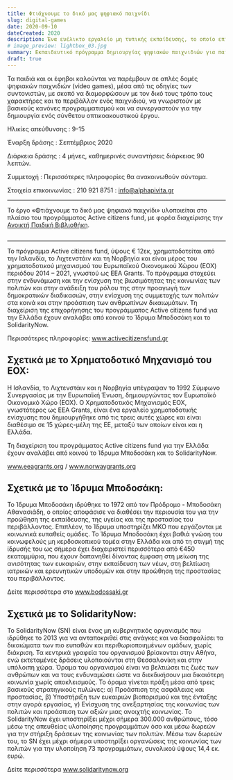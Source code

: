 ```yaml
---
title: Φτιάχνουμε το δικό μας ψηφιακό παιχνίδι
slug: digital-games
date: 2020-09-10
dateCreated: 2020
description: Ένα ευέλικτο εργαλείο μη τυπικής εκπαίδευσης, το οποίο επιτρέπει την υλοποίηση διαπολιτισμικών και διαδραστικών προγραμμάτων.
# image_preview: lightbox_03.jpg
summary: Εκπαιδευτικό πρόγραμμα δημιουργίας ψηφιακών παιχνιδιών για παιδιά και εφήβους.
draft: true
---
```


Τα παιδιά και οι έφηβοι καλούνται να παρέμβουν σε απλές δομές ψηφιακών παιχνιδιών (video games), μέσα από τις οδηγίες των συντονιστών, με σκοπό να διαμορφώσουν με τον δικό τους τρόπο τους χαρακτήρες και το περιβάλλον ενός παιχνιδιού, να γνωριστούν με βασικούς κανόνες προγραμματισμού και να συνεργαστούν για την δημιουργία ενός σύνθετου οπτικοακουστικού έργου.

Ηλικίες απεύθυνσης
: 9-15

Έναρξη δράσης
: Σεπτέμβριος 2020
 
Διάρκεια δράσης
: 4 μήνες, καθημερινές συναντήσεις διάρκειας 90 λεπτών.

Συμμετοχή
: Περισσότερες πληροφορίες θα ανακοινωθούν σύντομα.

Στοιχεία επικοινωνίας
: 210 921 8751
: info@alphapivita.gr

<!-- {{< gallery >}}
    {{< figure src="./lightbox_02.jpg" >}}
    {{< figure src="./lightbox_04.jpg" >}}
    {{< figure src="./lightbox_03.jpg" >}}
    {{< figure src="./lightbox_01.jpg" >}}
{{< /gallery >}} -->

* * *

Το έργο «Φτιάχνουμε το δικό μας ψηφιακό παιχνίδι» υλοποιείται στο πλαίσιο του προγράμματος Active citizens fund, με φορέα διαχείρισης την [Ανοικτή Παιδική Βιβλιοθήκη](https://www.alphapivita.gr/).<!--  και εταίρους (αν υπάρχουν, ονομασία εταίρων). -->

<img src="../../assets/ACF_compo_Hor_GR.jpg" alt="">

* * *

Το πρόγραμμα Active citizens fund, ύψους € 12εκ, χρηματοδοτείται από την Ισλανδία, το Λιχτενστάιν και τη Νορβηγία και είναι μέρος του χρηματοδοτικού μηχανισμού του Ευρωπαϊκού Οικονομικού Χώρου (ΕΟΧ) περιόδου 2014 – 2021, γνωστού ως EEA Grants. Το πρόγραμμα στοχεύει στην ενδυνάμωση και την ενίσχυση
της βιωσιμότητας της κοινωνίας των πολιτών και στην ανάδειξη του ρόλου της στην προαγωγή των δημοκρατικών διαδικασιών, στην ενίσχυση της συμμετοχής των πολιτών στα κοινά και στην προάσπιση των ανθρωπίνων δικαιωμάτων. Τη διαχείριση της επιχορήγησης του προγράμματος Active citizens fund για την
Ελλάδα έχουν αναλάβει από κοινού το Ίδρυμα Μποδοσάκη και το SolidarityNow.

Περισσότερες πληροφορίες: www.activecitizensfund.gr

## Σχετικά με το Χρηματοδοτικό Μηχανισμό του ΕΟΧ:

Η Ισλανδία, το Λιχτενστάιν και η Νορβηγία υπέγραψαν το 1992 Σύμφωνο Συνεργασίας με την Ευρωπαϊκή Ένωση, δημιουργώντας τον Ευρωπαϊκό Οικονομικό Χώρο (ΕΟΧ). Ο Χρηματοδοτικός Μηχανισμός ΕΟΧ, γνωστότερος ως EEA Grants, είναι ένα εργαλείο χρηματοδοτικής ενίσχυσης που δημιουργήθηκε από τις τρεις αυτές χώρες και είναι διαθέσιμο σε 15 χώρες-μέλη της ΕΕ, μεταξύ των οποίων είναι και η Ελλάδα.

Τη διαχείριση του προγράμματος Active citizens fund για την Ελλάδα έχουν αναλάβει από κοινού το Ίδρυμα Μποδοσάκη και το SolidarityNow.

www.eeagrants.org / www.norwaygrants.org

## Σχετικά με το Ίδρυμα Μποδοσάκη:
Το Ίδρυμα Μποδοσάκη ιδρύθηκε το 1972 από τον Πρόδρομο - Μποδοσάκη Αθανασιάδη, ο οποίος αποφάσισε να διαθέσει την περιουσία του για την προώθηση της εκπαίδευσης, της υγείας και της προστασίας του περιβάλλοντος. Επιπλέον, το Ίδρυμα υποστηρίζει ΜΚΟ που εργάζονται με κοινωνικά ευπαθείς ομάδες. Το Ίδρυμα Μποδοσάκη έχει βαθιά γνώση του κοινωφελούς μη κερδοσκοπικού τομέα στην Ελλάδα και από τη στιγμή της ίδρυσής του ως σήμερα έχει διαχειριστεί περισσότερα από €450 εκατομμύρια, που έχουν δαπανηθεί δίνοντας έμφαση στη μείωση της ανισότητας των ευκαιριών, στην εκπαίδευση των νέων, στη βελτίωση ιατρικών και ερευνητικών υποδομών και στην προώθηση της προστασίας του περιβάλλοντος.

Δείτε περισσότερα στο www.bodossaki.gr

## Σχετικά με το SolidarityNow:

Το SolidarityNow (SN) είναι ένας μη κυβερνητικός οργανισμός που ιδρύθηκε το 2013 για να ανταποκριθεί στις ανάγκες και να διασφαλίσει τα δικαιώματα των πιο ευπαθών και περιθωριοποιημένων ομάδων, χωρίς διάκριση. Τα κεντρικά γραφεία του οργανισμού βρίσκονται στην Αθήνα, ενώ εκτεταμένες δράσεις υλοποιούνται στη Θεσσαλονίκη και στην υπόλοιπη χώρα. Όραμα του οργανισμού είναι να βελτιώσει τις ζωές των ανθρώπων και να τους ενδυναμώσει ώστε να διεκδικήσουν μια δικαιότερη κοινωνία χωρίς αποκλεισμούς. Το όραμα γίνεται πράξη μέσα από τρεις βασικούς στρατηγικούς πυλώνες: α) Προάσπιση της ασφάλειας και προστασίας, β) Υποστήριξη των ευκαιριών βιοπορισμού και της ένταξης στην αγορά εργασίας, γ) Ενίσχυση της ανεξαρτησίας της κοινωνίας των πολιτών και προάσπιση των αξιών μιας ανοιχτής κοινωνίας. Το SolidarityNow έχει υποστηρίξει μέχρι σήμερα 300.000 ανθρώπους, τόσο μέσω της απευθείας υλοποίησης προγραμμάτων όσο και μέσω δωρεών για την στήριξη δράσεων της κοινωνίας των πολιτών. Μέσω των δωρεών του, το SN έχει μέχρι σήμερα υποστηρίξει οργανώσεις της κοινωνίας των πολιτών για την υλοποίηση 73 προγραμμάτων, συνολικού ύψους 14,4 εκ. ευρώ.

Δείτε περισσότερα www.solidaritynow.org